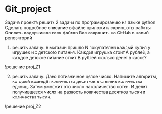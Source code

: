# Git_project
Задача проекта решить 2 задачи по програмированию на языке python
Сделать подробное описание в файле приложить скриншоты работы
Описать содержимое всех файлов
Все сохранить на GitHub в новый репозиторий



1. решить задачу: 
в магазин пришло N покупателей каждый купил y игрушек и x детского питания. 
Каждая игрушка стоит A рублей, а каждое детское питание стоит B рублей сколько денег в кассе?

!решение proj_Z1

2. решить задачу:
Дано пятизначное целое число. Напишите алгоритм, который возведёт количество десятков в степень количества единиц. Затем умножит это число на количество сотен. И делит получившееся число на разность количества десятков тысяч и количества тысяч.

!решение proj_Z2
